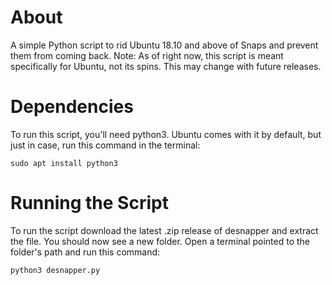 # About
A simple Python script to rid Ubuntu 18.10 and above of Snaps and prevent them from coming back.
Note: As of right now, this script is meant specifically for Ubuntu, not its spins. This may change with future releases.

# Dependencies
To run this script, you'll need python3. Ubuntu comes with it by default, but just in case, run this command in the terminal:
```
sudo apt install python3
```

# Running the Script
To run the script download the latest .zip release of desnapper and extract the file. You should now see a new folder. Open a terminal pointed to the folder's path and run this command:
```
python3 desnapper.py
```
